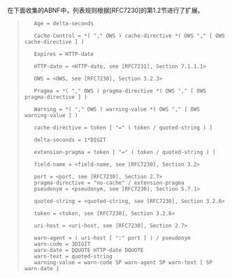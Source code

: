 在下面收集的ABNF中，列表规则根据[RFC7230]的第1.2节进行了扩展。

> ```
>    Age = delta-seconds
>
>    Cache-Control = *( "," OWS ) cache-directive *( OWS "," [ OWS cache-directive ] )
>
>    Expires = HTTP-date
>
>    HTTP-date = <HTTP-date, see [RFC7231], Section 7.1.1.1>
>
>    OWS = <OWS, see [RFC7230], Section 3.2.3>
>
>    Pragma = *( "," OWS ) pragma-directive *( OWS "," [ OWS pragma-directive ] )
>
>    Warning = *( "," OWS ) warning-value *( OWS "," [ OWS warning-value ] )
>
>    cache-directive = token [ "=" ( token / quoted-string ) ]
>
>    delta-seconds = 1*DIGIT
>
>    extension-pragma = token [ "=" ( token / quoted-string ) ]
>
>    field-name = <field-name, see [RFC7230], Section 3.2>
>
>    port = <port, see [RFC7230], Section 2.7>
>    pragma-directive = "no-cache" / extension-pragma
>    pseudonym = <pseudonym, see [RFC7230], Section 5.7.1>
>
>    quoted-string = <quoted-string, see [RFC7230], Section 3.2.6>
>
>    token = <token, see [RFC7230], Section 3.2.6>
>
>    uri-host = <uri-host, see [RFC7230], Section 2.7>
>
>    warn-agent = ( uri-host [ ":" port ] ) / pseudonym
>    warn-code = 3DIGIT
>    warn-date = DQUOTE HTTP-date DQUOTE
>    warn-text = quoted-string
>    warning-value = warn-code SP warn-agent SP warn-text [ SP warn-date ]
>
> ```

